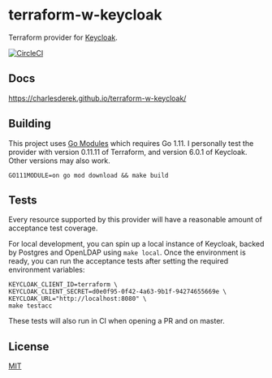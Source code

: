 # terraform-w-keycloak
Terraform provider for [Keycloak](https://www.keycloak.org/).

[![CircleCI](https://circleci.com/gh/charlesderek/terraform-w-keycloak.svg?style=svg)](https://circleci.com/gh/charlesderek/terraform-w-keycloak)

## Docs

https://charlesderek.github.io/terraform-w-keycloak/

## Building

This project uses [Go Modules](https://github.com/golang/go/wiki/Modules) which requires Go 1.11.
I personally test the provider with version 0.11.11 of Terraform, and version 6.0.1 of Keycloak. Other versions may also work.

```
GO111MODULE=on go mod download && make build
```

## Tests

Every resource supported by this provider will have a reasonable amount of acceptance test coverage.

For local development, you can spin up a local instance of Keycloak, backed by Postgres and OpenLDAP using `make local`.
Once the environment is ready, you can run the acceptance tests after setting the required environment variables:

```
KEYCLOAK_CLIENT_ID=terraform \
KEYCLOAK_CLIENT_SECRET=d0e0f95-0f42-4a63-9b1f-94274655669e \
KEYCLOAK_URL="http://localhost:8080" \
make testacc
```

These tests will also run in CI when opening a PR and on master.

## License

[MIT](https://github.com/charlesderek/terraform-w-keycloak/blob/master/LICENSE)
